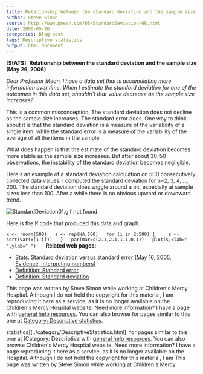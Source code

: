 ```yaml
---
title: Relationship between the standard deviation and the sample size
author: Steve Simon
source: http://www.pmean.com/06/StandardDeviation-06.html
date: 2006-05-26
categories: Blog post
tags: Descriptive statistics
output: html_document
---
```

**[StATS]:** **Relationship between the standard
deviation and the sample size (May 26, 2006)**

*Dear Professor Mean, I have a data set that is accumulating more
information over time. When I estimate the standard deviation for one of
the outcomes in this data set, shouldn't that value decrease as the
sample size increases?*

This is a common misconception. The standard deviation does not decline
as the sample size increases. The standard error does. One way to think
about it is that the standard deviation is a measure of the variability
of a single item, while the standard error is a measure of the
variability of the average of all the items in the sample.

What does happen is that the estimate of the standard deviation becomes
more stable as the sample size increases. But after about 30-50
observations, the instability of the standard deviation becomes
negligible.

Here's an example of a standard deviation calculation on 500
consecutively collected data values. I computed the standard deviation
for n=2, 3, 4, ..., 200. The standard deviation does wiggle around a
bit, especially at sample sizes less than 100. After a while there is no
obvious upward or downward trend.

![StandardDeviation01.gif not found.](http://www.pmean.com/images/images/06/StandardDeviation-0601.png)
  

Here is the R code that produced this data and graph.

`x <- rnorm(500)   s <- rep(NA,500)   for (i in 2:500) {     s <- sqrt(var(x[1:i]))   }   par(mar=c(2.1,2.1,1.1,0.1))   plot(s,xlab=" ",ylab=" ")   `
**Related web pages:**

-   [Stats: Standard deviation versus standard error (May 16, 2005,
    Evidence, Interpreting
    numbers)](http://www.childrensmercy.org/stats/weblog2005/StandardError.asp)
-   [Definition: Standard
    error](www.childrensmercy.org/definitions/stderr.htm)
-   [Definition: Standard
    deviation](www.childrensmercy.org/definitions/stdev.htm)

This page was written by Steve Simon while working at Children's Mercy
Hospital. Although I do not hold the copyright for this material, I am
reproducing it here as a service, as it is no longer available on the
Children's Mercy Hospital website. Need more information? I have a page
with [general help resources](../GeneralHelp.html). You can also browse
for pages similar to this one at [Category: Descriptive
statistics](../category/DescriptiveStatistics.html).
<!---More--->
statistics](../category/DescriptiveStatistics.html).
for pages similar to this one at [Category: Descriptive
with [general help resources](../GeneralHelp.html). You can also browse
Children's Mercy Hospital website. Need more information? I have a page
reproducing it here as a service, as it is no longer available on the
Hospital. Although I do not hold the copyright for this material, I am
This page was written by Steve Simon while working at Children's Mercy

<!---Do not use
**[StATS]:** **Relationship between the standard
This page was written by Steve Simon while working at Children's Mercy
Hospital. Although I do not hold the copyright for this material, I am
reproducing it here as a service, as it is no longer available on the
Children's Mercy Hospital website. Need more information? I have a page
with [general help resources](../GeneralHelp.html). You can also browse
for pages similar to this one at [Category: Descriptive
statistics](../category/DescriptiveStatistics.html).
--->

